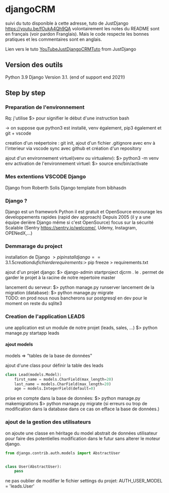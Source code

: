 # djangoCRM

suivi du tuto disponible à cette adresse, tuto de JustDjango https://youtu.be/fOukA4Qh9QA
volontairement les notes du README sont en français (voir pardon Franglais). 
Mais le code respecte les bonnes pratiques et les commentaires sont en anglais.

Lien vers le tuto [YouTubeJustDjangoCRMTuto](https://youtu.be/fOukA4Qh9QA) from JustDjango

## Version des outils
Python 3.9
Django Version 3.1.  (end of support end 2021!)

## Step by step
### Preparation de l'environnement 
Rq: j'utilise $> pour signifier le début d'une instruction bash

-> on suppose que python3 est installé, venv également, pip3 également et git + vscode

creation d'un reépertoire : git init, ajout d'un fichier .gitignore avec env à l'interieur
via vscode sync avec github et création d'un repository

ajout d'un environnement virtuel(venv ou virtualenv): $> python3 -m venv env
activation de l'environnement virtuel: $> source env/bin/activate

### Mes extentions VSCODE Django
Django from Roberth Solis
Django template from bibhasdn

### Django ?
Django est un framework Python
il est gratuit et OpenSource
encourage les developpements rapides (rapid dev approach)
Depuis 2005 (il y a une équipe derière Django même si c'est OpenSource)
focus sur la sécurité
Scalable (Sentry https://sentry.io/welcome/, Udemy, Instagram, OPENedX,...)

### Demmarage du project
installation de Django $> pip install django==3.1.5
creation du fichier de requirements :$> pip freeze > requirements.txt

ajout d'un projet django: $> django-admin startproject djcrm .
le  . permet de garder le projet à la racine de notre repertoire master

lancement du serveur: $> python manage.py runserver
lancement de la migration (database): $> python manage.py migrate   
TODO: en prod nous nous bancherons sur postgresql en dev pour le moment on reste du sqlite3

### Creation de l'application LEADS
une application est un module de notre projet (leads, sales, ...)
$> python manage.py startapp leads


#### ajout models
models => "tables de la base de données"

ajout d'une class pour définir la table des leads
```python
class Lead(models.Model):
    first_name = models.CharField(max_length=20)
    last_name = models.CharField(max_length=20)
    age = models.IntegerField(default=0)
```

prise en compte dans la base de données: 
$> python manage.py makemigrations
$> python manage.py migrate
(si erreurs ou trop de modification dans la database dans ce cas on efface la base de données.)

### ajout de la gestion des utilisateurs
on ajoute une classe en héritage du model abstrait de données utilisateur 
pour faire des potentielles modification dans le futur sans alterer le moteur django.
```python
from django.contrib.auth.models import AbstractUser


class User(AbstractUser):
    pass
```

ne pas oublier de modifier le fichier settings du projet: 
AUTH_USER_MODEL = 'leads.User'


